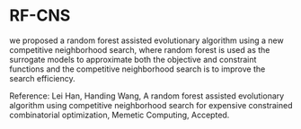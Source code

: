# RF-CNS
we proposed a random forest assisted evolutionary algorithm using a new competitive neighborhood search, where random forest is used as the surrogate models to approximate both the objective and constraint functions and the competitive neighborhood search is to improve the search efficiency.

Reference: Lei Han, Handing Wang, A random forest assisted evolutionary algorithm using competitive neighborhood search for expensive constrained combinatorial optimization, Memetic Computing, Accepted.
